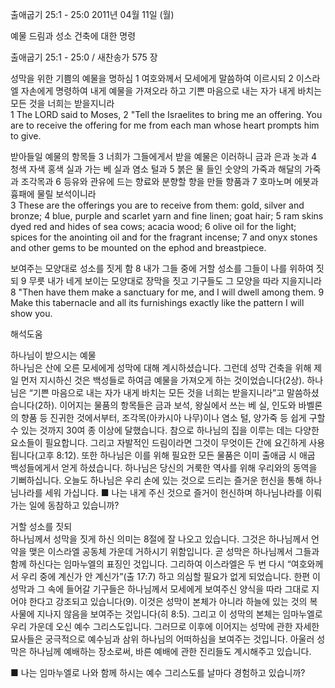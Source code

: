 출애굽기 25:1 - 25:0 
2011년 04월 11일 (월)

예물 드림과 성소 건축에 대한 명령



출애굽기 25:1 - 25:0 / 새찬송가 575 장


성막을 위한 기쁨의 예물을 명하심
1 여호와께서 모세에게 말씀하여 이르시되 2 이스라엘 자손에게 명령하여 내게 예물을 가져오라 하고 기쁜 마음으로 내는 자가 내게 바치는 모든 것을 너희는 받을지니라  
1 The LORD said to Moses, 2 "Tell the Israelites to bring me an offering. You are to receive the offering for me from each man whose heart prompts him to give. 

받아들일 예물의 항목들
3 너희가 그들에게서 받을 예물은 이러하니 금과 은과 놋과 4 청색 자색 홍색 실과 가는 베 실과 염소 털과 5 붉은 물 들인 숫양의 가죽과 해달의 가죽과 조각목과 6 등유와 관유에 드는 향료와 분향할 향을 만들 향품과 7 호마노며 에봇과 흉패에 물릴 보석이니라  
3 These are the offerings you are to receive from them: gold, silver and bronze; 4 blue, purple and scarlet yarn and fine linen; goat hair; 5 ram skins dyed red and hides of sea cows; acacia wood; 6 olive oil for the light; spices for the anointing oil and for the fragrant incense; 7 and onyx stones and other gems to be mounted on the ephod and breastpiece. 

보여주는 모양대로 성소를 짓게 함
8 내가 그들 중에 거할 성소를 그들이 나를 위하여 짓되 9 무릇 내가 네게 보이는 모양대로 장막을 짓고 기구들도 그 모양을 따라 지을지니라  
8 "Then have them make a sanctuary for me, and I will dwell among them. 9 Make this tabernacle and all its furnishings exactly like the pattern I will show you.

해석도움





하나님이 받으시는 예물  
하나님은 산에 오른 모세에게 성막에 대해 계시하셨습니다. 그런데 성막 건축을 위해 제일 먼저 지시하신 것은 백성들로 하여금 예물을 가져오게 하는 것이었습니다(2상). 하나님은 “기쁜 마음으로 내는 자가 내게 바치는 모든 것을 너희는 받을지니라”고 말씀하셨습니다(2하). 이어지는 물품의 항목들은 금과 보석, 왕실에서 쓰는 베 실, 인도와 바벨론의 향품 등 진귀한 것에서부터, 조각목(아카시아 나무)이나 염소 털, 양가죽 등 쉽게 구할 수 있는 것까지 30여 종 이상에 달했습니다. 참으로 하나님의 집을 이루는 데는 다양한 요소들이 필요합니다. 그리고 자발적인 드림이라면 그것이 무엇이든 간에 요긴하게 사용됩니다(고후 8:12). 또한 하나님은 이를 위해 필요한 모든 물품은 이미 출애굽 시 애굽 백성들에게서 얻게 하셨습니다. 하나님은 당신의 거룩한 역사를 위해 우리와의 동역을 기뻐하십니다. 오늘도 하나님은 우리 손에 있는 것으로 드리는 즐거운 헌신을 통해 하나님나라를 세워 가십니다.
■ 나는 내게 주신 것으로 즐거이 헌신하며 하나님나라를 이뤄 가는 일에 동참하고 있습니까?

거할 성소를 짓되  
하나님께서 성막을 짓게 하신 의미는 8절에 잘 나오고 있습니다. 그것은 하나님께서 언약을 맺은 이스라엘 공동체 가운데 거하시기 위함입니다. 곧 성막은 하나님께서 그들과 함께 하신다는 임마누엘의 표징인 것입니다. 그리하여 이스라엘은 두 번 다시 “여호와께서 우리 중에 계신가 안 계신가”(출 17:7) 하고 의심할 필요가 없게 되었습니다. 한편 이 성막과 그 속에 들어갈 기구들은 하나님께서 모세에게 보여주신 양식을 따라 그대로 지어야 한다고 강조되고 있습니다(9). 이것은 성막이 본체가 아니라 하늘에 있는 것의 복사물에 지나지 않음을 보여주는 것입니다(히 8:5). 그리고 이 성막의 본체는 임마누엘로 우리 가운데 오신 예수 그리스도입니다. 그러므로 이후에 이어지는 성막에 관한 자세한 묘사들은 궁극적으로 예수님과 삼위 하나님의 어떠하심을 보여주는 것입니다. 아울러 성막은 하나님께 예배하는 장소로써, 바른 예배에 관한 진리들도 계시해주고 있습니다.

■ 나는 임마누엘로 나와 함께 하시는 예수 그리스도를 날마다 경험하고 있습니까?